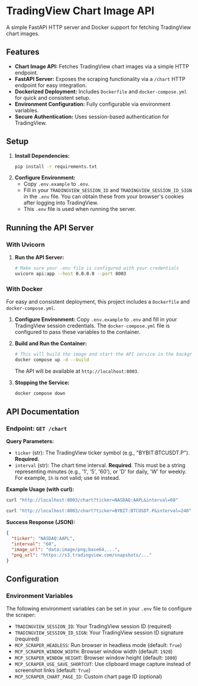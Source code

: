 # TradingView Chart Image API

A simple FastAPI HTTP server and Docker support for fetching TradingView chart images.

## Features

- **Chart Image API:** Fetches TradingView chart images via a simple HTTP endpoint.
- **FastAPI Server:** Exposes the scraping functionality via a `/chart` HTTP endpoint for easy integration.
- **Dockerized Deployment:** Includes `Dockerfile` and `docker-compose.yml` for quick and consistent setup.
- **Environment Configuration:** Fully configurable via environment variables.
- **Secure Authentication:** Uses session-based authentication for TradingView.

## Setup

1.  **Install Dependencies:**
    ```bash
    pip install -r requirements.txt
    ```
2.  **Configure Environment:**
    - Copy `.env.example` to `.env`.
    - Fill in your `TRADINGVIEW_SESSION_ID` and `TRADINGVIEW_SESSION_ID_SIGN` in the `.env` file. You can obtain these from your browser's cookies after logging into TradingView.
    - This `.env` file is used when running the server.

## Running the API Server

### With Uvicorn

1.  **Run the API Server:**
    ```bash
    # Make sure your .env file is configured with your credentials
    uvicorn api:app --host 0.0.0.0 --port 8003
    ```

### With Docker

For easy and consistent deployment, this project includes a `Dockerfile` and `docker-compose.yml`.

1.  **Configure Environment:**
    Copy `.env.example` to `.env` and fill in your TradingView session credentials. The `docker-compose.yml` file is configured to pass these variables to the container.

2.  **Build and Run the Container:**
    ```bash
    # This will build the image and start the API service in the background
    docker compose up -d --build
    ```
    The API will be available at `http://localhost:8003`.

3.  **Stopping the Service:**
    ```bash
    docker compose down
    ```

## API Documentation

### Endpoint: `GET /chart`

**Query Parameters:**
- `ticker` (str): The TradingView ticker symbol (e.g., "BYBIT:BTCUSDT.P"). **Required**.
- `interval` (str): The chart time interval. **Required**. This must be a string representing minutes (e.g., '1', '5', '60'), or 'D' for daily, 'W' for weekly. For example, `1h` is not valid; use `60` instead.

**Example Usage (with curl):**
```bash
curl "http://localhost:8003/chart?ticker=NASDAQ:AAPL&interval=60"

curl "http://localhost:8003/chart?ticker=BYBIT:BTCUSDT.P&interval=240"
```

**Success Response (JSON):**
```json
{
  "ticker": "NASDAQ:AAPL",
  "interval": "60",
  "image_url": "data:image/png;base64,...",
  "png_url": "https://s3.tradingview.com/snapshots/..."
}
```

## Configuration

### Environment Variables

The following environment variables can be set in your `.env` file to configure the scraper:

- `TRADINGVIEW_SESSION_ID`: Your TradingView session ID (required)
- `TRADINGVIEW_SESSION_ID_SIGN`: Your TradingView session ID signature (required)
- `MCP_SCRAPER_HEADLESS`: Run browser in headless mode (default: `True`)
- `MCP_SCRAPER_WINDOW_WIDTH`: Browser window width (default: `1920`)
- `MCP_SCRAPER_WINDOW_HEIGHT`: Browser window height (default: `1080`)
- `MCP_SCRAPER_USE_SAVE_SHORTCUT`: Use clipboard image capture instead of screenshot links (default: `True`)
- `MCP_SCRAPER_CHART_PAGE_ID`: Custom chart page ID (optional)
